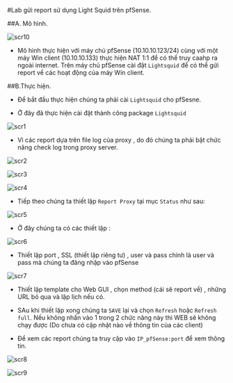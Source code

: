 #Lab gửi report sử dụng Light Squid trên pfSense.

##A. Mô hình.

![scr10](http://i.imgur.com/CCMsXuD.png)

- Mô hình thực hiện với máy chủ pfSense (10.10.10.123/24) cùng với một máy Win client (10.10.10.133) thực hiện NAT 1:1 để
có thể truy caahp ra ngoài internet. Trên máy chủ pfSense cài đặt `Lightsquid` để có thể gửi report về các hoạt động của máy
Win client.

##B.Thực hiện.

- Để bắt đầu thực hiện chúng ta phải cài `Lightsquid` cho pfSesne.

- Ở đây đã thực hiện cài đặt thành công package `Lightsquid`

![scr1](http://i.imgur.com/jobphxU.png)

- Vì các report dựa trên file log của proxy , do đó chúng ta phải bật chức năng check log trong proxy server.

![scr2](http://i.imgur.com/I5hkPY9.png)

![scr3](http://i.imgur.com/P3m8lP0.png)

![scr4](http://i.imgur.com/9TlokVm.png)

- Tiếp theo chúng ta thiết lập `Report Proxy` tại mục `Status` như sau:

![scr5](http://i.imgur.com/KR4DuCF.png)

- Ở đây chúng ta có các thiết lập :

![scr6](http://i.imgur.com/sRbvryy.png)

- Thiết lập port , SSL (thiết lập riêng tư) , user và pass chính là user và pass mà chúng ta đăng nhập vào pfSense

![scr7](http://i.imgur.com/eDuHQ3W.png)

- Thiết lập template cho Web GUI , chọn method (cái sẽ report về) , những URL bỏ qua và lập lịch nếu có.

- SAu khi thiết lập xong chúng ta `SAVE` lại và chọn `Refresh` hoặc `Refresh full`. Nếu không nhấn vào 1 trong 2 chức năng này
thì WEB sẽ không chạy được (Do chưa có cập nhật nào về thông tin của các client)

- Để xem các report chúng ta truy cập vào `IP_pfSense:port` để xem thông tin.

![scr8](http://i.imgur.com/bCTaCwr.png)

![scr9](http://i.imgur.com/M1eyi9E.png)